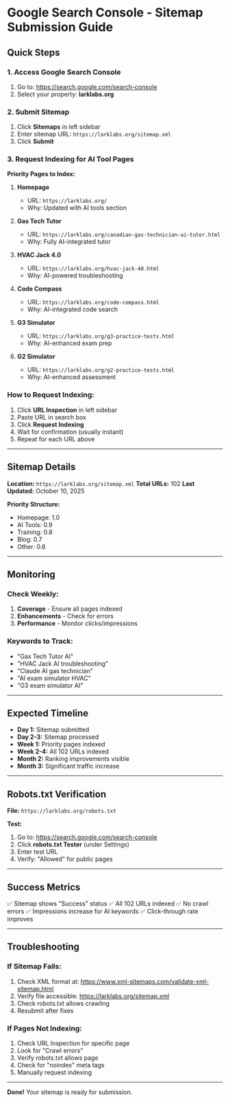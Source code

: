 # Google Search Console - Sitemap Submission Guide

## Quick Steps

### 1. Access Google Search Console
1. Go to: https://search.google.com/search-console
2. Select your property: **larklabs.org**

### 2. Submit Sitemap
1. Click **Sitemaps** in left sidebar
2. Enter sitemap URL: `https://larklabs.org/sitemap.xml`
3. Click **Submit**

### 3. Request Indexing for AI Tool Pages

**Priority Pages to Index:**

1. **Homepage**
   - URL: `https://larklabs.org/`
   - Why: Updated with AI tools section

2. **Gas Tech Tutor**
   - URL: `https://larklabs.org/canadian-gas-technician-ai-tutor.html`
   - Why: Fully AI-integrated tutor

3. **HVAC Jack 4.0**
   - URL: `https://larklabs.org/hvac-jack-40.html`
   - Why: AI-powered troubleshooting

4. **Code Compass**
   - URL: `https://larklabs.org/code-compass.html`
   - Why: AI-integrated code search

5. **G3 Simulator**
   - URL: `https://larklabs.org/g3-practice-tests.html`
   - Why: AI-enhanced exam prep

6. **G2 Simulator**
   - URL: `https://larklabs.org/g2-practice-tests.html`
   - Why: AI-enhanced assessment

### How to Request Indexing:
1. Click **URL Inspection** in left sidebar
2. Paste URL in search box
3. Click **Request Indexing**
4. Wait for confirmation (usually instant)
5. Repeat for each URL above

---

## Sitemap Details

**Location:** `https://larklabs.org/sitemap.xml`
**Total URLs:** 102
**Last Updated:** October 10, 2025

**Priority Structure:**
- Homepage: 1.0
- AI Tools: 0.9
- Training: 0.8
- Blog: 0.7
- Other: 0.6

---

## Monitoring

### Check Weekly:
1. **Coverage** - Ensure all pages indexed
2. **Enhancements** - Check for errors
3. **Performance** - Monitor clicks/impressions

### Keywords to Track:
- "Gas Tech Tutor AI"
- "HVAC Jack AI troubleshooting"
- "Claude AI gas technician"
- "AI exam simulator HVAC"
- "G3 exam simulator AI"

---

## Expected Timeline

- **Day 1:** Sitemap submitted
- **Day 2-3:** Sitemap processed
- **Week 1:** Priority pages indexed
- **Week 2-4:** All 102 URLs indexed
- **Month 2:** Ranking improvements visible
- **Month 3:** Significant traffic increase

---

## Robots.txt Verification

**File:** `https://larklabs.org/robots.txt`

**Test:**
1. Go to: https://search.google.com/search-console
2. Click **robots.txt Tester** (under Settings)
3. Enter test URL
4. Verify: "Allowed" for public pages

---

## Success Metrics

✅ Sitemap shows "Success" status
✅ All 102 URLs indexed
✅ No crawl errors
✅ Impressions increase for AI keywords
✅ Click-through rate improves

---

## Troubleshooting

### If Sitemap Fails:
1. Check XML format at: https://www.xml-sitemaps.com/validate-xml-sitemap.html
2. Verify file accessible: https://larklabs.org/sitemap.xml
3. Check robots.txt allows crawling
4. Resubmit after fixes

### If Pages Not Indexing:
1. Check URL Inspection for specific page
2. Look for "Crawl errors"
3. Verify robots.txt allows page
4. Check for "noindex" meta tags
5. Manually request indexing

---

**Done!** Your sitemap is ready for submission.
